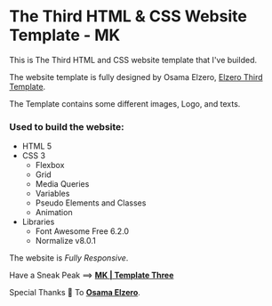 # The Third HTML & CSS Website Template - MK
This is The Third HTML and CSS website template that I've builded.

The website template is fully designed by Osama Elzero, [Elzero Third Template](https://elzero.org/html-css-practice-template-three/).

The Template contains some different images, Logo, and texts.

### Used to build the website:

* HTML 5
* CSS 3
  * Flexbox
  * Grid
  * Media Queries
  * Variables
  * Pseudo Elements and Classes
  * Animation
* Libraries
  * Font Awesome Free 6.2.0
  * Normalize v8.0.1
  
The website is *Fully Responsive*.

Have a Sneak Peak ==>
[**MK | Template Three**](https://mahmoud-k24.github.io/HTML_And_CSS_Template_Three/)

Special Thanks :blue_heart: To [**Osama Elzero**](https://www.youtube.com/channel/UCSNkfKl4cU-55Nm-ovsvOHQ).
